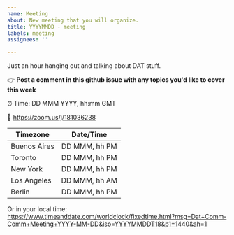 ```yaml
---
name: Meeting
about: New meeting that you will organize.
title: YYYYMMDD - meeting
labels: meeting
assignees: ''

---
```


Just an hour hanging out and talking about DAT stuff.

:point_right: **Post a comment in this github issue with any topics you'd like to cover this week**

:alarm_clock: Time: DD MMM YYYY, hh:mm GMT

:link: https://zoom.us/j/181036238

| Timezone      |  Date/Time           |
| ------------- |:-------------:|
| Buenos Aires  | DD MMM, hh PM |
| Toronto       | DD MMM, hh PM      |
| New York      | DD MMM, hh PM      |
| Los Angeles   | DD MMM, hh AM      |
| Berlin        | DD MMM, hh PM      |

Or in your local time: https://www.timeanddate.com/worldclock/fixedtime.html?msg=Dat+Comm-Comm+Meeting+YYYY-MM-DD&iso=YYYYMMDDT18&p1=1440&ah=1



